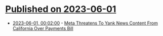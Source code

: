 # [Published on 2023-06-01](index.md)

* [2023-06-01, 00:02:00](https://yro.slashdot.org/story/23/05/31/2249203/meta-threatens-to-yank-news-content-from-california-over-payments-bill?utm_source=rss1.0mainlinkanon&utm_medium=feed) - [Meta Threatens To Yank News Content From California Over Payments Bill](https://yro.slashdot.org/story/23/05/31/2249203/meta-threatens-to-yank-news-content-from-california-over-payments-bill?utm_source=rss1.0mainlinkanon&utm_medium=feed)
